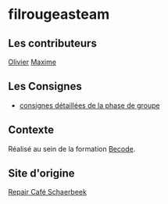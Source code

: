 # filrougeasteam

## Les contributeurs 

[Olivier](https://github.com/oliviernchima)
[Maxime](https://github.com/Mdelcham)


## Les Consignes

* [consignes détaillées de la phase de groupe](https://github.com/becodeorg/Swartz-promo-3/blob/master/Projects/filrougeasteam.md)

## Contexte

Réalisé au sein de la formation [Becode](http://www.becode.org/).

## Site d'origine

[Repair Café Schaerbeek](https://sites.google.com/site/repaircafeschaerbeek/fr)

